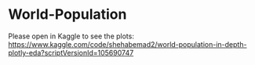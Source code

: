 # World-Population

Please open in Kaggle to see the plots:
https://www.kaggle.com/code/shehabemad2/world-population-in-depth-plotly-eda?scriptVersionId=105690747
